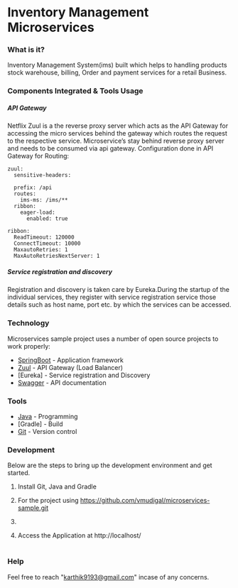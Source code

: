 # Inventory Management Microservices 

### What is it?
Inventory Management System(ims) built which helps to handling products stock warehouse, billing, Order and payment services for a retail Business.



### Components Integrated & Tools Usage
##### API Gateway

Netflix Zuul is a the reverse proxy server which acts as the API Gateway for accessing the micro services behind the gateway which routes the request to the respective service. Microservice’s stay behind reverse proxy server and needs to be consumed via api gateway. 
Configuration done in API Gateway for Routing:
```
zuul:
  sensitive-headers:

  prefix: /api
  routes:
    ims-ms: /ims/**
  ribbon:
    eager-load:
      enabled: true

ribbon:
  ReadTimeout: 120000
  ConnectTimeout: 10000
  MaxautoRetries: 1
  MaxAutoRetriesNextServer: 1
```

##### Service registration and discovery

Registration and discovery is taken care by Eureka.During the startup of the individual services, they register with service registration service those details such as host name, port etc. by which the services can be accessed. 

### Technology

Microservices sample project uses a number of open source projects to work properly:

* [SpringBoot] - Application framework
* [Zuul] - API Gateway (Load Balancer)
* [Eureka] - Service registration and Discovery
* [Swagger] - API documentation

### Tools

* [Java] - Programming
* [Gradle] - Build
* [Git] - Version control


### Development

Below are the steps to bring up the development environment and get started.

1) Install Git, Java and Gradle</br>
2) For the project using https://github.com/vmudigal/microservices-sample.git
3) 

6) Access the Application at http://localhost/</br></br>


### Help

Feel free to reach "karthik9193@gmail.com" incase of any concerns.

[//]: # (These are reference links used in the body of this note and get stripped out when the markdown processor does its job.)

[Bootstrap]: <http://twitter.github.com/bootstrap/>
[SpringBoot]: <https://projects.spring.io/spring-boot/>
[Zuul]: <https://github.com/Netflix/zuul/wiki>
[Maven]: <https://maven.apache.org>
[Git]: <https://git-scm.com>
[Java]: <https://go.java>
[Swagger]: <https://swagger.io/>
   
